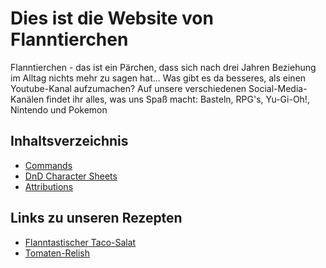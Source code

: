 # Dies ist die Website von Flanntierchen

Flanntierchen - das ist ein Pärchen, dass sich nach drei Jahren Beziehung im Alltag nichts mehr zu sagen hat... Was gibt es da besseres, als einen Youtube-Kanal aufzumachen?
Auf unsere verschiedenen Social-Media-Kanälen findet ihr alles, was uns Spaß macht: Basteln, RPG's, Yu-Gi-Oh!, Nintendo und Pokemon

## Inhaltsverzeichnis
 * [Commands](https://flanntastictv.github.io/commands)
 * [DnD Character Sheets](https://flanntastictv.github.io/dnd/character-sheets)
 * [Attributions](https://flanntastictv.github.io/attributions)

## Links zu unseren Rezepten
 * [Flanntastischer Taco-Salat](https://flanntastictv.github.io/rezepte/Taco-Salat)
 * [Tomaten-Relish](https://flanntastictv.github.io/rezepte/Tomaten-Relish)
